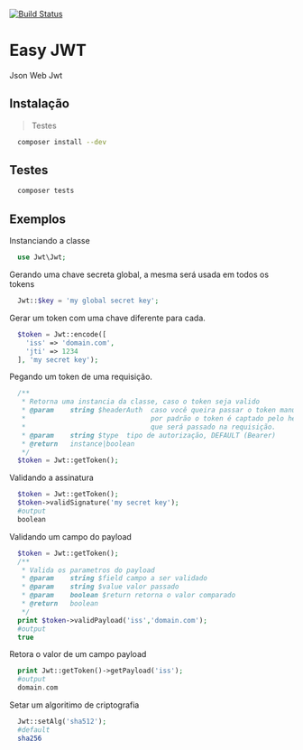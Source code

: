 [![Build Status](https://travis-ci.org/prdossantos/jwt.svg?branch=master)](https://travis-ci.org/prdossantos/jwt)
# Easy JWT
Json Web Jwt

## Instalação
> Testes
```sh
  composer install --dev
```

## Testes
```sh
  composer tests
```

## Exemplos
Instanciando a classe
```php
  use Jwt\Jwt;
```
Gerando uma chave secreta global, a mesma será usada em todos os tokens
```php
  Jwt::$key = 'my global secret key';
```
Gerar um token com uma chave diferente para cada.
```php
  $token = Jwt::encode([
    'iss' => 'domain.com',
    'jti' => 1234
  ], 'my secret key'); 
```
Pegando um token de uma requisição.
```php
  /**
   * Retorna uma instancia da classe, caso o token seja valido
   * @param    string $headerAuth  caso você queira passar o token manualmente,
   *                               por padrão o token é captado pelo header "Authorizarion"
   *                               que será passado na requisição.
   * @param    string $type  tipo de autorização, DEFAULT (Bearer)
   * @return   instance|boolean        
   */
  $token = Jwt::getToken();
```
Validando a assinatura
```php
  $token = Jwt::getToken();
  $token->validSignature('my secret key');
  #output
  boolean
```
Validando um campo do payload
```php
  $token = Jwt::getToken();
  /**
   * Valida os parametros do payload
   * @param    string $field campo a ser validado
   * @param    string $value valor passado
   * @param    boolean $return retorna o valor comparado
   * @return   boolean        
   */
  print $token->validPayload('iss','domain.com');
  #output
  true
```
Retora o valor de um campo payload
```php
  print Jwt::getToken()->getPayload('iss');
  #output
  domain.com
```
Setar um algoritimo de criptografia
```php
  Jwt::setAlg('sha512');
  #default
  sha256
```
